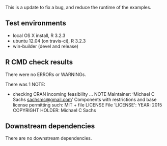 This is a update to fix a bug, and reduce the runtime of the examples.

## Test environments
* local OS X install, R 3.2.3
* ubuntu 12.04 (on travis-ci), R 3.2.3
* win-builder (devel and release)

## R CMD check results
There were no ERRORs or WARNINGs.

There was 1 NOTE:

* checking CRAN incoming feasibility ... NOTE
Maintainer: ‘Michael C Sachs <sachsmc@gmail.com>’
Components with restrictions and base license permitting such:
  MIT + file LICENSE
File 'LICENSE':
  YEAR: 2015
  COPYRIGHT HOLDER: Michael C Sachs

## Downstream dependencies
There are no downstream dependencies.
